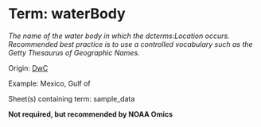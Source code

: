 # Term: waterBody

*The name of the water body in which the dcterms:Location occurs.   Recommended best practice is to use a controlled vocabulary such as the Getty Thesaurus of Geographic Names.*

Origin: [DwC](https://dwc.tdwg.org/terms/)

Example: Mexico, Gulf of

Sheet(s) containing term: sample_data

**Not required, but recommended by NOAA Omics**
